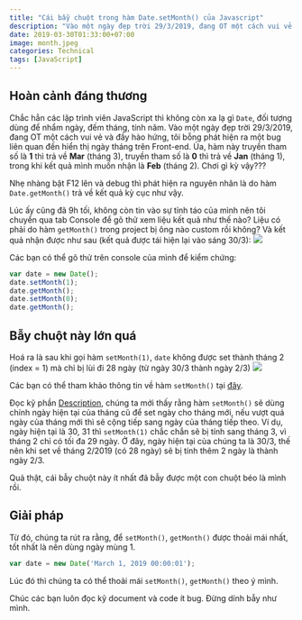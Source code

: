 ```yaml
---
title: "Cái bẫy chuột trong hàm Date.setMonth() của Javascript"
description: "Vào một ngày đẹp trời 29/3/2019, đang OT một cách vui vẻ và đầy hào hứng, tôi bỗng phát hiện ra một bug liên quan đến hiển thị ngày tháng trên Front-end."
date: 2019-03-30T01:33:00+07:00
image: month.jpeg
categories: Technical
tags: [JavaScript]
---
```


## Hoàn cảnh đáng thương
Chắc hẳn các lập trình viên JavaScript thì không còn xa lạ gì `Date`, đối tượng dùng để nhẩm ngày, đếm tháng, tính năm. Vào một ngày đẹp trời 29/3/2019, đang OT một cách vui vẻ và đầy hào hứng, tôi bỗng phát hiện ra một bug liên quan đến hiển thị ngày tháng trên Front-end. Ủa, hàm này truyền tham số là **1** thì trả về **Mar** (tháng 3), truyền tham số là **0** thì trả về **Jan** (tháng 1), trong khi kết quả mình muốn nhận là **Feb** (tháng 2). Chơi gì kỳ vậy???

Nhẹ nhàng bật F12 lên và debug thì phát hiện ra nguyên nhân là do hàm `Date.getMonth()` trả về kết quả kỳ cục như vậy.

Lúc ấy cũng đã 9h tối, không còn tin vào sự tỉnh táo của mình nên tôi chuyển qua tab Console để gõ thử xem liệu kết quả như thế nào? Liệu có phải do hàm `getMonth()` trong project bị ông nào custom rồi không?
Và kết quả nhận được như sau (kết quả được tái hiện lại vào sáng 30/3):
![](https://images.viblo.asia/91fc5303-ed6d-470d-92ff-b0bdcd46c988.PNG)

Các bạn có thể gõ thử trên console của mình để kiểm chứng:
```javascript
var date = new Date();
date.setMonth(1);
date.getMonth();
date.setMonth(0);
date.getMonth();
```

## Bẫy chuột này lớn quá
Hoá ra là sau khi gọi hàm `setMonth(1)`, `date` không được set thành tháng 2 (index = 1) mà chỉ bị lùi đi 28 ngày (từ ngày 30/3 thành ngày 2/3)
![](https://images.viblo.asia/5da81bdf-8f4e-4a61-af4b-8a21e9f15e4d.PNG)

Các bạn có thể tham khảo thông tin về hàm `setMonth()` tại [đây](https://developer.mozilla.org/en-US/docs/Web/JavaScript/Reference/Global_Objects/Date/setMonth).

Đọc kỹ phần [Description](https://developer.mozilla.org/en-US/docs/Web/JavaScript/Reference/Global_Objects/Date/setMonth#Description), chúng ta mới thấy rằng hàm `setMonth()` sẽ dùng chính ngày hiện tại của tháng cũ để set ngày cho tháng mới, nếu vượt quá ngày của tháng mới thì sẽ cộng tiếp sang ngày của tháng tiếp theo. Ví dụ, ngày hiện tại là 30, 31 thì `setMonth(1)` chắc chắn sẽ bị tính sang tháng 3, vì tháng 2 chỉ có tối đa 29 ngày. Ở đây, ngày hiện tại của chúng ta là 30/3, thế nên khi set về tháng 2/2019 (có 28 ngày) sẽ bị tính thêm 2 ngày là thành ngày 2/3.

Quả thật, cái bẫy chuột này ít nhất đã bẫy được một con chuột béo là mình rồi.

## Giải pháp
Từ đó, chúng ta rút ra rằng, để `setMonth()`, `getMonth()` được thoải mái nhất, tốt nhất là nên dùng ngày mùng 1.
```javascript
var date = new Date('March 1, 2019 00:00:01');
```

Lúc đó thì chúng ta có thể thoải mái `setMonth()`, `getMonth()` theo ý mình.

Chúc các bạn luôn đọc kỹ document và code ít bug. Đừng dính bẫy như mình.
